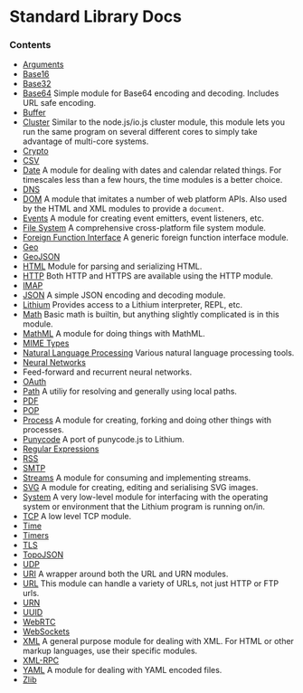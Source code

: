 # Standard Library Docs

### Contents

*	[Arguments](./args.md)
*	[Base16](./base16.md)
*	[Base32](./base32.md)
*   [Base64](./base64.md)
    Simple module for Base64 encoding and decoding. Includes URL safe encoding.
*   [Buffer](./buffer.md)
*	[Cluster](./cluster.md)
    Similar to the node.js/io.js cluster module, this module lets you run the same program on several different cores to simply take advantage of multi-core systems.
*	[Crypto](./crypto.md)
*	[CSV](./csv.md)
*	[Date](./date.md)
    A module for dealing with dates and calendar related things. For timescales less than a few hours, the time modules is a better choice.
*	[DNS](./dns.md)
*   [DOM](./dom.md)
    A module that imitates a number of web platform APIs. Also used by the HTML and XML modules to provide a `document`.
*   [Events](./events.md)
    A module for creating event emitters, event listeners, etc.
*   [File System](./fs.md)
    A comprehensive cross-platform file system module.
*	[Foreign Function Interface](./ffi.md)
	A generic foreign function interface module.
*   [Geo](./geo.md)
*   [GeoJSON](./geojson.md)
*   [HTML](./html.md)
    Module for parsing and serializing HTML.
*   [HTTP](./http.md)
    Both HTTP and HTTPS are available using the HTTP module.
*	[IMAP](./imap.md)
*   [JSON](./json.md)
    A simple JSON encoding and decoding module.
*   [Lithium](./lithium.md)
    Provides access to a Lithium interpreter, REPL, etc.
*	[Math](./math.md)
	Basic math is builtin, but anything slightly complicated is in this module.
*	[MathML](./mathml.md)
	A module for doing things with MathML.
*   [MIME Types](./mime.md)
*	[Natural Language Processing](./nlp.md)
    Various natural language processing tools.
*	[Neural Networks](./neuralnets.md)
*   Feed-forward and recurrent neural networks.
*	[OAuth](./oauth.md)
* 	[Path](./path.md)
	A utiliy for resolving and generally using local paths.
*	[PDF](./pdf.md)
*	[POP](./pop.md)
*   [Process](./process.md)
    A module for creating, forking and doing other things with processes.
*   [Punycode](./punycode.md)
    A port of punycode.js to Lithium.
*	[Regular Expressions](./regex.md)
*	[RSS](./rss.md)
*	[SMTP](./smtp.md)
*   [Streams](./streams.md)
    A module for consuming and implementing streams.
*	[SVG](./svg.md)
	A module for creating, editing and serialising SVG images.
*	[System](./system.md)
	A very low-level module for interfacing with the operating system or environment that the Lithium program is running on/in.
*   [TCP](./tcp.md)
    A low level TCP module.
*	[Time](./time.md)
*	[Timers](./timers.md)
*   [TLS](./tls.md)
*   [TopoJSON](./topojson.md)
*   [UDP](./udp.md)
*   [URI](./uri.md)
    A wrapper around both the URL and URN modules.
*   [URL](./url.md)
    This module can handle a variety of URLs, not just HTTP or FTP urls.
*   [URN](./urn.md)
*   [UUID](./uuid.md)
*   [WebRTC](./webrtc.md)
*   [WebSockets](./websockets.md)
*   [XML](./xml.md)
    A general purpose module for dealing with XML. For HTML or other markup languages, use their specific modules.
*	[XML-RPC](./xml-rpc.md)
*   [YAML](./yaml.md)
    A module for dealing with YAML encoded files.
*	[Zlib](./zlib.md)